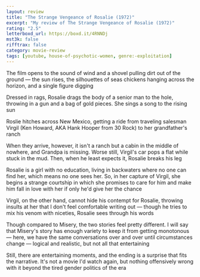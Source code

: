 ```yaml
---
layout: review
title: "The Strange Vengeance of Rosalie (1972)"
excerpt: "My review of The Strange Vengeance of Rosalie (1972)"
rating: "2.5"
letterboxd_url: https://boxd.it/4RNNDj
mst3k: false
rifftrax: false
category: movie-review
tags: [youtube, house-of-psychotic-women, genre:-exploitation]
---
```


The film opens to the sound of wind and a shovel pulling dirt out of the ground — the sun rises, the silhouettes of seas chickens hanging across the horizon, and a single figure digging

Dressed in rags, Rosalie drags the body of a senior man to the hole, throwing in a gun and a bag of gold pieces. She sings a song to the rising sun

Roslie hitches across New Mexico, getting a ride from traveling salesman Virgil (Ken Howard, AKA Hank Hooper from 30 Rock) to her grandfather's ranch

When they arrive, however, it isn't a ranch but a cabin in the middle of nowhere, and Grandpa is missing. Worse still, Virgil's car pops a flat while stuck in the mud. Then, when he least expects it, Rosalie breaks his leg

Rosalie is a girl with no education, living in backwaters where no one can find her, which means no one sees her. So, in her capture of Virgil, she begins a strange courtship in which she promises to care for him and make him fall in love with her if only he'd give her the chance

Virgil, on the other hand, cannot hide his contempt for Rosalie, throwing insults at her that I don't feel comfortable writing out — though he tries to mix his venom with niceties, Rosalie sees through his words

Though compared to Misery, the two stories feel pretty different. I will say that Misery's story has enough variety to keep it from getting monotonous — here, we have the same conversations over and over until circumstances change — logical and realistic, but not all that entertaining

Still, there are entertaining moments, and the ending is a surprise that fits the narrative. It's not a movie I'd watch again, but nothing offensively wrong with it beyond the tired gender politics of the era

